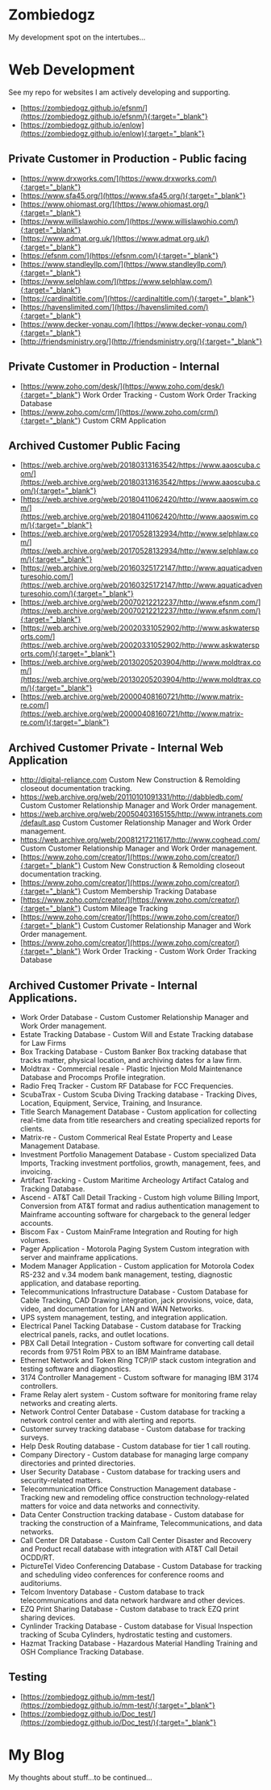 # Zombiedogz

My development spot on the intertubes...


# Web Development

See my repo for websites I am actively developing and supporting.
- [https://zombiedogz.github.io/efsnm/](https://zombiedogz.github.io/efsnm/){:target="_blank"}
- [https://zombiedogz.github.io/enlow](https://zombiedogz.github.io/enlow){:target="_blank"}

## Private Customer in Production - Public facing
- [https://www.drxworks.com/](https://www.drxworks.com/){:target="_blank"}
- [https://www.sfa45.org/](https://www.sfa45.org/){:target="_blank"}
- [https://www.ohiomast.org/](https://www.ohiomast.org/){:target="_blank"}
- [https://www.willislawohio.com/](https://www.willislawohio.com/){:target="_blank"}
- [https://www.admat.org.uk/](https://www.admat.org.uk/){:target="_blank"}
- [https://efsnm.com/](https://efsnm.com/){:target="_blank"}
- [https://www.standleyllp.com/](https://www.standleyllp.com/){:target="_blank"}
- [https://www.selphlaw.com/](https://www.selphlaw.com/){:target="_blank"}
- [https://cardinaltitle.com/](https://cardinaltitle.com/){:target="_blank"}
- [https://havenslimited.com/](https://havenslimited.com/){:target="_blank"}
- [https://www.decker-vonau.com/](https://www.decker-vonau.com/){:target="_blank"}
- [http://friendsministry.org/](http://friendsministry.org/){:target="_blank"}

## Private Customer in Production - Internal
- [https://www.zoho.com/desk/](https://www.zoho.com/desk/){:target="_blank"} Work Order Tracking - Custom Work Order Tracking Database
- [https://www.zoho.com/crm/](https://www.zoho.com/crm/){:target="_blank"} Custom CRM Application


## Archived Customer Public Facing
- [https://web.archive.org/web/20180313163542/https://www.aaoscuba.com/](https://web.archive.org/web/20180313163542/https://www.aaoscuba.com/){:target="_blank"}
- [https://web.archive.org/web/20180411062420/http://www.aaoswim.com/](https://web.archive.org/web/20180411062420/http://www.aaoswim.com/){:target="_blank"}
- [https://web.archive.org/web/20170528132934/http://www.selphlaw.com/](https://web.archive.org/web/20170528132934/http://www.selphlaw.com/){:target="_blank"}
- [https://web.archive.org/web/20160325172147/http://www.aquaticadventuresohio.com/](https://web.archive.org/web/20160325172147/http://www.aquaticadventuresohio.com/){:target="_blank"}
- [https://web.archive.org/web/20070212212237/http://www.efsnm.com/](https://web.archive.org/web/20070212212237/http://www.efsnm.com/){:target="_blank"}
- [https://web.archive.org/web/20020331052902/http://www.askwatersports.com/](https://web.archive.org/web/20020331052902/http://www.askwatersports.com/){:target="_blank"}
- [https://web.archive.org/web/20130205203904/http://www.moldtrax.com/](https://web.archive.org/web/20130205203904/http://www.moldtrax.com/){:target="_blank"}
- [https://web.archive.org/web/20000408160721/http://www.matrix-re.com/](https://web.archive.org/web/20000408160721/http://www.matrix-re.com/){:target="_blank"}

## Archived Customer Private - Internal Web Application
- http://digital-reliance.com Custom New Construction & Remolding closeout documentation tracking.
- https://web.archive.org/web/20110101091331/http://dabbledb.com/ Custom Customer Relationship Manager and Work Order management.
- https://web.archive.org/web/20050403165155/http://www.intranets.com/default.asp Custom Customer Relationship Manager and Work Order management.
- https://web.archive.org/web/20081217211617/http://www.coghead.com/ Custom Customer Relationship Manager and Work Order management.
- [https://www.zoho.com/creator/](https://www.zoho.com/creator/){:target="_blank"} Custom New Construction & Remolding closeout documentation tracking.
- [https://www.zoho.com/creator/](https://www.zoho.com/creator/){:target="_blank"} Custom Membership Tracking Database
- [https://www.zoho.com/creator/](https://www.zoho.com/creator/){:target="_blank"} Custom Mileage Tracking
- [https://www.zoho.com/creator/](https://www.zoho.com/creator/){:target="_blank"} Custom Customer Relationship Manager and Work Order management.
- [https://www.zoho.com/creator/](https://www.zoho.com/creator/){:target="_blank"} Work Order Tracking - Custom Work Order Tracking Database


## Archived Customer Private - Internal Applications.
- Work Order Database - Custom Customer Relationship Manager and Work Order management.
- Estate Tracking Database - Custom Will and Estate Tracking database for Law Firms
- Box Tracking Database - Custom Banker Box tracking database that tracks matter, physical location, and archiving dates for a law firm.
- Moldtrax - Commercial resale - Plastic Injection Mold Maintenance Database and Procomps Profile integration.
- Radio Freq Tracker - Custom RF Database for FCC Frequencies.
- ScubaTrax - Custom Scuba Diving Tracking database - Tracking Dives, Location, Equipment, Service, Training, and Insurance.
- Title Search Management Database - Custom application for collecting real-time data from title researchers and creating specialized reports for clients.
- Matrix-re - Custom Commerical Real Estate Property and Lease Management Database.
- Investment Portfolio Management Database - Custom specialized Data Imports, Tracking investment portfolios, growth, management, fees, and invoicing.
- Artifact Tracking - Custom Maritime Archeology Artifact Catalog and Tracking Database.
- Ascend - AT&T Call Detail Tracking - Custom high volume Billing Import, Conversion from AT&T format and radius authentication management to Mainframe accounting software for chargeback to the general ledger accounts.
- Biscom Fax - Custom MainFrame Integration and Routing for high volumes.
- Pager Application - Motorola Paging System Custom integration with server and mainframe applications.
- Modem Manager Application - Custom application for Motorola Codex RS-232 and v.34 modem bank management, testing, diagnostic application, and database reporting.
- Telecommunications Infrastructure Database - Custom Database for Cable Tracking, CAD Drawing integration, jack provisions, voice, data, video, and documentation for LAN and WAN Networks.
- UPS system management, testing, and integration application.
- Electrical Panel Tacking Database - Custom database for Tracking electrical panels, racks, and outlet locations.
- PBX Call Detail Integration - Custom software for converting call detail records from 9751 Rolm PBX to an IBM Mainframe database. 
- Ethernet Network and Token Ring TCP/IP stack custom integration and testing software and diagnostics.
- 3174 Controller Management - Custom software for managing IBM 3174 controllers.
- Frame Relay alert system - Custom software for monitoring frame relay networks and creating alerts.
- Network Control Center Database - Custom database for tracking a network control center and with alerting and reports.
- Customer survey tracking database - Custom database for tracking surveys.
- Help Desk Routing database - Custom database for tier 1 call routing.
- Company Directory - Custom database for managing large company directories and printed directories.
- User Security Database - Custom database for tracking users and security-related matters.
- Telecommunication Office Construction Management database - Tracking new and remodeling office construction technology-related matters for voice and data networks and connectivity.
- Data Center Construction tracking database - Custom database for tracking the construction of a Mainframe, Telecommunications, and data networks.
- Call Center DR Database - Custom Call Center Disaster and Recovery and Product recall database with integration with AT&T Call Detail OCDD/RT.
- PictureTel Video Conferencing Database - Custom Database for tracking and scheduling video conferences for conference rooms and auditoriums.
- Telcom Inventory Database - Custom database to track telecommunications and data network hardware and other devices.
- EZQ Print Sharing Database - Custom database to track EZQ print sharing devices.
- Cynlinder Tracking Database - Custom database for Visual Inspection tracking of Scuba Cylinders, hydrostatic testing and customers.
- Hazmat Tracking Database - Hazardous Material Handling Training and OSH Compliance Tracking Database. 

## Testing
- [https://zombiedogz.github.io/mm-test/](https://zombiedogz.github.io/mm-test/){:target="_blank"}
- [https://zombiedogz.github.io/Doc_test/](https://zombiedogz.github.io/Doc_test/){:target="_blank"}


# My Blog

My thoughts about stuff...to be continued...


